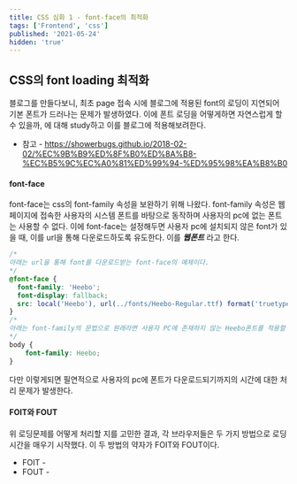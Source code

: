 ```yaml
---
title: CSS 심화 1 - font-face의 최적화
tags: ['Frontend', 'css']
published: '2021-05-24'
hidden: 'true'
---
```


## CSS의 font loading 최적화
블로그를 만들다보니, 최초 page 접속 시에 블로그에 적용된 font의 로딩이 지연되어 기본 폰트가 드러나는 문제가 발생하였다. 이에 폰트 로딩을 어떻게하면 자연스럽게 할 수 있을까, 에 대해 study하고 이를 블로그에 적용해보려한다.

+ 참고 - https://showerbugs.github.io/2018-02-02/%EC%9B%B9%ED%8F%B0%ED%8A%B8-%EC%B5%9C%EC%A0%81%ED%99%94-%ED%95%98%EA%B8%B0

#### font-face
font-face는 css의 font-family 속성을 보완하기 위해 나왔다. font-family 속성은 웹페이지에 접속한 사용자의 시스템 폰트를 바탕으로 동작하며 사용자의 pc에 없는 폰트는 사용할 수 없다. 이에 font-face는 설정해두면 사용자 pc에 설치되지 않은 font가 있을 때, 이를 url을 통해 다운로드하도록 유도한다. 이를 ***웹폰트*** 라고 한다.
```css
/*
아래는 url을 통해 font를 다운로드받는 font-face의 예제이다.
*/
@font-face {
  font-family: 'Heebo';
  font-display: fallback;
  src: local('Heebo'), url(../fonts/Heebo-Regular.ttf) format('truetype');
}
/*
아래는 font-family의 문법으로 원래라면 사용자 PC에 존재하지 않는 Heebo폰트를 적용할 수 없었겠지만, 위의 font-face 선언으로 브라우저가 font를 받아오기에 해당 폰트가 적용된다.
*/
body {
	font-family: Heebo;
}
```
다만 이렇게되면 필연적으로 사용자의 pc에 폰트가 다운로드되기까지의 시간에 대한 처리 문제가 발생한다.

#### FOIT와 FOUT
위 로딩문제를 어떻게 처리할 지를 고민한 결과, 각 브라우저들은 두 가지 방법으로 로딩시간을 매우기 시작했다. 이 두 방법의 약자가 FOIT와 FOUT이다.
+ FOIT -
+ FOUT - 
